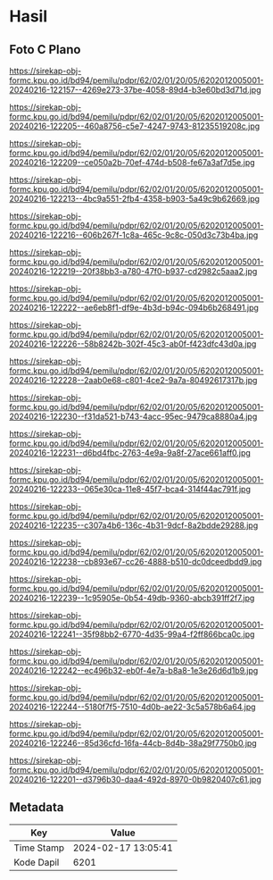 # Hasil

## Foto C Plano

https://sirekap-obj-formc.kpu.go.id/bd94/pemilu/pdpr/62/02/01/20/05/6202012005001-20240216-122157--4269e273-37be-4058-89d4-b3e60bd3d71d.jpg

https://sirekap-obj-formc.kpu.go.id/bd94/pemilu/pdpr/62/02/01/20/05/6202012005001-20240216-122205--460a8756-c5e7-4247-9743-81235519208c.jpg

https://sirekap-obj-formc.kpu.go.id/bd94/pemilu/pdpr/62/02/01/20/05/6202012005001-20240216-122209--ce050a2b-70ef-474d-b508-fe67a3af7d5e.jpg

https://sirekap-obj-formc.kpu.go.id/bd94/pemilu/pdpr/62/02/01/20/05/6202012005001-20240216-122213--4bc9a551-2fb4-4358-b903-5a49c9b62669.jpg

https://sirekap-obj-formc.kpu.go.id/bd94/pemilu/pdpr/62/02/01/20/05/6202012005001-20240216-122216--606b267f-1c8a-465c-9c8c-050d3c73b4ba.jpg

https://sirekap-obj-formc.kpu.go.id/bd94/pemilu/pdpr/62/02/01/20/05/6202012005001-20240216-122219--20f38bb3-a780-47f0-b937-cd2982c5aaa2.jpg

https://sirekap-obj-formc.kpu.go.id/bd94/pemilu/pdpr/62/02/01/20/05/6202012005001-20240216-122222--ae6eb8f1-df9e-4b3d-b94c-094b6b268491.jpg

https://sirekap-obj-formc.kpu.go.id/bd94/pemilu/pdpr/62/02/01/20/05/6202012005001-20240216-122226--58b8242b-302f-45c3-ab0f-f423dfc43d0a.jpg

https://sirekap-obj-formc.kpu.go.id/bd94/pemilu/pdpr/62/02/01/20/05/6202012005001-20240216-122228--2aab0e68-c801-4ce2-9a7a-80492617317b.jpg

https://sirekap-obj-formc.kpu.go.id/bd94/pemilu/pdpr/62/02/01/20/05/6202012005001-20240216-122230--f31da521-b743-4acc-95ec-9479ca8880a4.jpg

https://sirekap-obj-formc.kpu.go.id/bd94/pemilu/pdpr/62/02/01/20/05/6202012005001-20240216-122231--d6bd4fbc-2763-4e9a-9a8f-27ace661aff0.jpg

https://sirekap-obj-formc.kpu.go.id/bd94/pemilu/pdpr/62/02/01/20/05/6202012005001-20240216-122233--065e30ca-11e8-45f7-bca4-314f44ac791f.jpg

https://sirekap-obj-formc.kpu.go.id/bd94/pemilu/pdpr/62/02/01/20/05/6202012005001-20240216-122235--c307a4b6-136c-4b31-9dcf-8a2bdde29288.jpg

https://sirekap-obj-formc.kpu.go.id/bd94/pemilu/pdpr/62/02/01/20/05/6202012005001-20240216-122238--cb893e67-cc26-4888-b510-dc0dceedbdd9.jpg

https://sirekap-obj-formc.kpu.go.id/bd94/pemilu/pdpr/62/02/01/20/05/6202012005001-20240216-122239--1c95905e-0b54-49db-9360-abcb391ff2f7.jpg

https://sirekap-obj-formc.kpu.go.id/bd94/pemilu/pdpr/62/02/01/20/05/6202012005001-20240216-122241--35f98bb2-6770-4d35-99a4-f2ff866bca0c.jpg

https://sirekap-obj-formc.kpu.go.id/bd94/pemilu/pdpr/62/02/01/20/05/6202012005001-20240216-122242--ec496b32-eb0f-4e7a-b8a8-1e3e26d6d1b9.jpg

https://sirekap-obj-formc.kpu.go.id/bd94/pemilu/pdpr/62/02/01/20/05/6202012005001-20240216-122244--5180f7f5-7510-4d0b-ae22-3c5a578b6a64.jpg

https://sirekap-obj-formc.kpu.go.id/bd94/pemilu/pdpr/62/02/01/20/05/6202012005001-20240216-122246--85d36cfd-16fa-44cb-8d4b-38a29f7750b0.jpg

https://sirekap-obj-formc.kpu.go.id/bd94/pemilu/pdpr/62/02/01/20/05/6202012005001-20240216-122201--d3796b30-daa4-492d-8970-0b9820407c61.jpg


## Metadata

| Key        | Value               |
| ---------- | ------------------- |
| Time Stamp | 2024-02-17 13:05:41 |
| Kode Dapil | 6201                |



